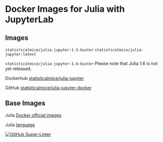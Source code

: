 # Docker Images for Julia with JupyterLab

## Images

`statisticalmice/julia-jupyter:1.5-buster`
`statisticalmice/julia-jupyter:latest`

`statisticalmice/julia-jupyter:1.6-buster`
Please note that Julia 1.6 is not yet released.

Dockerhub [statisticalmice/julia-jupyter](https://hub.docker.com/repository/docker/statisticalmice/julia-jupyter)

GitHub [statisticalmice/julia-jupyter-docker](https://github.com/StatisticalMice/julia-jupyter-docker)

## Base Images

Julia [Docker official images](https://hub.docker.com/_/julia)

Julia [language](https://julialang.org)

[![GitHub Super-Linter](https://github.com/StatisticalMice/julia-jupyter-docker/workflows/Super-Linter/badge.svg)](https://github.com/marketplace/actions/super-linter)
